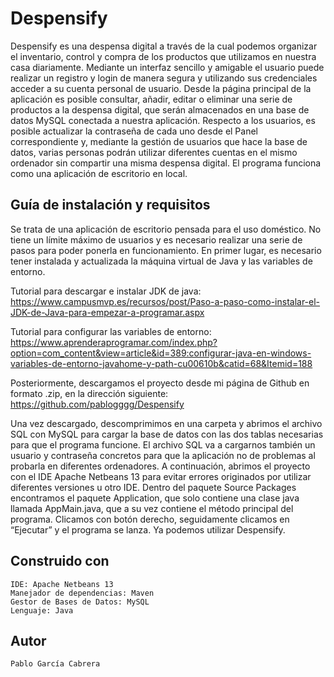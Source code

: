 # Despensify

Despensify es una despensa digital a través de la cual podemos organizar el inventario, control y compra de los productos que utilizamos en nuestra
casa diariamente. Mediante un interfaz sencillo y amigable el usuario puede realizar un registro y login de manera segura y utilizando sus credenciales acceder a su cuenta personal de usuario. Desde la página principal de la aplicación es posible consultar, añadir, editar o eliminar una serie de productos a la despensa digital, que serán almacenados en una base de datos MySQL conectada a nuestra aplicación. Respecto a los usuarios, es posible actualizar la contraseña de cada uno desde el Panel correspondiente y, mediante la gestión de usuarios que hace la base de datos, varias personas podrán utilizar diferentes cuentas en el mismo ordenador sin compartir una misma despensa digital. El programa funciona como una aplicación de escritorio en local.

 ## Guía de instalación y requisitos

Se trata de una aplicación de escritorio pensada para el uso doméstico. No tiene un límite máximo de usuarios y es necesario realizar una serie de pasos para poder ponerla en funcionamiento. En primer lugar, es necesario tener instalada y actualizada la máquina virtual de Java y las variables de entorno. 

Tutorial para descargar e instalar JDK de java:
https://www.campusmvp.es/recursos/post/Paso-a-paso-como-instalar-el-JDK-de-Java-para-empezar-a-programar.aspx

Tutorial para configurar las variables de entorno:
https://www.aprenderaprogramar.com/index.php?option=com_content&view=article&id=389:configurar-java-en-windows-variables-de-entorno-javahome-y-path-cu00610b&catid=68&Itemid=188

Posteriormente, descargamos el proyecto desde mi página de Github en formato .zip, en la dirección siguiente:
https://github.com/pablogggg/Despensify

Una vez descargado, descomprimimos en una carpeta y abrimos el archivo SQL con MySQL para cargar la base de datos con las dos tablas necesarias para que el programa funcione. El archivo SQL va a cargarnos también un usuario y contraseña concretos para que la aplicación no de problemas al probarla en diferentes ordenadores.
A continuación, abrimos el proyecto con el IDE Apache Netbeans 13 para evitar errores originados por utilizar diferentes versiones u otro IDE. Dentro del paquete Source Packages encontramos el paquete Application, que solo contiene una clase java llamada AppMain.java, que a su vez contiene el método principal del programa. Clicamos con botón derecho, seguidamente clicamos en “Ejecutar” y el programa se lanza. Ya podemos utilizar Despensify.

## Construido con 

    IDE: Apache Netbeans 13
    Manejador de dependencias: Maven
    Gestor de Bases de Datos: MySQL
    Lenguaje: Java
    
## Autor

    Pablo García Cabrera
